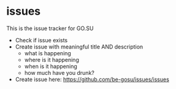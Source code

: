 # issues

This is the issue tracker for GO.SU


- Check if issue exists
- Create issue with meaningful title AND description
  - what is happening
  - where is it happening
  - when is it happening
  - how much have you drunk?
- Create issue here: https://github.com/be-gosu/issues/issues
